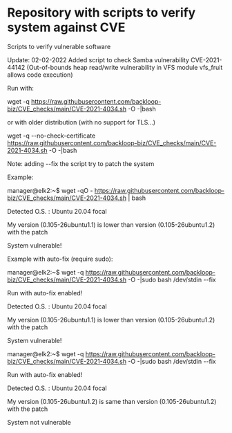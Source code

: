 # Repository with scripts to verify system against CVE
Scripts to verify vulnerable software

Update: 02-02-2022 Added script to check Samba vulnerability CVE-2021-44142 (Out-of-bounds heap read/write vulnerability in VFS module vfs_fruit allows code execution)

Run with: 

wget -q https://raw.githubusercontent.com/backloop-biz/CVE_checks/main/CVE-2021-4034.sh -O -|bash

or with older distribution (with no support for TLS...)

wget -q --no-check-certificate https://raw.githubusercontent.com/backloop-biz/CVE_checks/main/CVE-2021-4034.sh -O -|bash

Note: adding --fix the script try to patch the system

Example:

manager@elk2:~$ wget -qO - https://raw.githubusercontent.com/backloop-biz/CVE_checks/main/CVE-2021-4034.sh | bash

Detected O.S. : Ubuntu 20.04 focal

My version (0.105-26ubuntu1.1) is lower than version (0.105-26ubuntu1.2) with the patch

System vulnerable!


Example with auto-fix (require sudo):

manager@elk2:~$ wget -q https://raw.githubusercontent.com/backloop-biz/CVE_checks/main/CVE-2021-4034.sh -O -|sudo bash /dev/stdin --fix

Run with auto-fix enabled!

Detected O.S. : Ubuntu 20.04 focal

My version (0.105-26ubuntu1.1) is lower than version (0.105-26ubuntu1.2) with the patch

System vulnerable!


manager@elk2:~$ wget -q https://raw.githubusercontent.com/backloop-biz/CVE_checks/main/CVE-2021-4034.sh -O -|sudo bash /dev/stdin --fix

Run with auto-fix enabled!

Detected O.S. : Ubuntu 20.04 focal

My version (0.105-26ubuntu1.2) is same than version (0.105-26ubuntu1.2) with the patch

System not vulnerable
